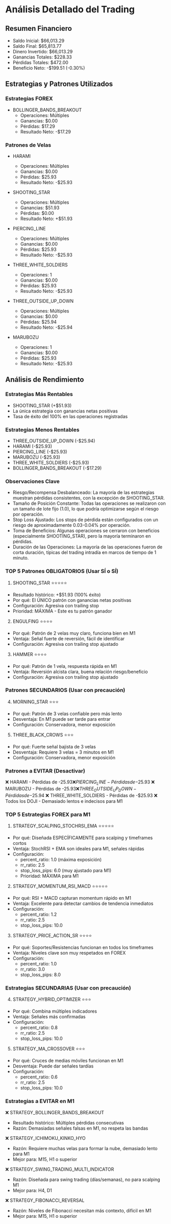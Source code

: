 # Análisis Detallado del Trading

## Resumen Financiero

* Saldo Inicial: $66,013.29
* Saldo Final: $65,813.77
* Dinero Invertido: $66,013.29
* Ganancias Totales: $228.33
* Pérdidas Totales: $472.00
* Beneficio Neto: -$199.51 (-0.30%)

## Estrategias y Patrones Utilizados

### Estrategias FOREX

* BOLLINGER_BANDS_BREAKOUT
    * Operaciones: Múltiples
    * Ganancias: $0.00
    * Pérdidas: $17.29
    * Resultado Neto: -$17.29

### Patrones de Velas

* HARAMI
    * Operaciones: Múltiples
    * Ganancias: $0.00
    * Pérdidas: $25.93
    * Resultado Neto: -$25.93

* SHOOTING_STAR
    * Operaciones: Múltiples
    * Ganancias: $51.93
    * Pérdidas: $0.00
    * Resultado Neto: +$51.93

* PIERCING_LINE
    * Operaciones: Múltiples
    * Ganancias: $0.00
    * Pérdidas: $25.93
    * Resultado Neto: -$25.93

* THREE_WHITE_SOLDIERS
    * Operaciones: 1
    * Ganancias: $0.00
    * Pérdidas: $25.93
    * Resultado Neto: -$25.93

* THREE_OUTSIDE_UP_DOWN
    * Operaciones: Múltiples
    * Ganancias: $0.00
    * Pérdidas: $25.94
    * Resultado Neto: -$25.94

* MARUBOZU
    * Operaciones: 1
    * Ganancias: $0.00
    * Pérdidas: $25.93
    * Resultado Neto: -$25.93

## Análisis de Rendimiento

### Estrategias Más Rentables

* SHOOTING_STAR (+$51.93)
* La única estrategia con ganancias netas positivas
* Tasa de éxito del 100% en las operaciones registradas

### Estrategias Menos Rentables

* THREE_OUTSIDE_UP_DOWN (-$25.94)
* HARAMI (-$25.93)
* PIERCING_LINE (-$25.93)
* MARUBOZU (-$25.93)
* THREE_WHITE_SOLDIERS (-$25.93)
* BOLLINGER_BANDS_BREAKOUT (-$17.29)

### Observaciones Clave

* Riesgo/Recompensa Desbalanceado: La mayoría de las estrategias muestran pérdidas consistentes, con la excepción de SHOOTING_STAR.
* Tamaño de Posición Constante: Todas las operaciones se realizaron con un tamaño de lote fijo (1.0), lo que podría optimizarse según el riesgo por operación.
* Stop Loss Ajustado: Los stops de pérdida están configurados con un riesgo de aproximadamente 0.03-0.04% por operación.
* Toma de Beneficios: Algunas operaciones se cerraron con beneficios (especialmente SHOOTING_STAR), pero la mayoría terminaron en pérdidas.
* Duración de las Operaciones: La mayoría de las operaciones fueron de corta duración, típicas del trading intradía en marcos de tiempo de 1 minuto.




### TOP 5 Patrones OBLIGATORIOS (Usar SÍ o SÍ)

1. SHOOTING_STAR ⭐⭐⭐⭐⭐

- Resultado histórico: +$51.93 (100% éxito)
- Por qué: El ÚNICO patrón con ganancias netas positivas
- Configuración: Agresiva con trailing stop
- Prioridad: MÁXIMA - Este es tu patrón ganador

2. ENGULFING ⭐⭐⭐⭐

- Por qué: Patrón de 2 velas muy claro, funciona bien en M1
- Ventaja: Señal fuerte de reversión, fácil de identificar
- Configuración: Agresiva con trailing stop ajustado

3. HAMMER ⭐⭐⭐⭐

- Por qué: Patrón de 1 vela, respuesta rápida en M1
- Ventaja: Reversión alcista clara, buena relación riesgo/beneficio
- Configuración: Agresiva con trailing stop ajustado

### Patrones SECUNDARIOS (Usar con precaución)

4. MORNING_STAR ⭐⭐⭐

- Por qué: Patrón de 3 velas confiable pero más lento
- Desventaja: En M1 puede ser tarde para entrar
- Configuración: Conservadora, menor exposición

5. THREE_BLACK_CROWS ⭐⭐⭐

- Por qué: Fuerte señal bajista de 3 velas
- Desventaja: Requiere 3 velas = 3 minutos en M1
- Configuración: Conservadora, menor exposición

### Patrones a EVITAR (Desactivar)

❌ HARAMI - Pérdidas de -$25.93 
❌ PIERCING_LINE - Pérdidas de -$25.93 
❌ MARUBOZU - Pérdidas de -$25.93 
❌ THREE_OUTSIDE_UP_DOWN - Pérdidas de -$25.94 
❌ THREE_WHITE_SOLDIERS - Pérdidas de -$25.93 
❌ Todos los DOJI - Demasiado lentos e indecisos para M1


### TOP 5 Estrategias FOREX para M1

1. STRATEGY_SCALPING_STOCHRSI_EMA ⭐⭐⭐⭐⭐

- Por qué: Diseñada ESPECÍFICAMENTE para scalping y timeframes cortos
- Ventaja: StochRSI + EMA son ideales para M1, señales rápidas
- Configuración:
    - percent_ratio: 1.0 (máxima exposición)
    - rr_ratio: 2.5
    - stop_loss_pips: 6.0 (muy ajustado para M1)
    - Prioridad: MÁXIMA para M1

2. STRATEGY_MOMENTUM_RSI_MACD ⭐⭐⭐⭐⭐

- Por qué: RSI + MACD capturan momentum rápido en M1
- Ventaja: Excelente para detectar cambios de tendencia inmediatos
- Configuración:
    - percent_ratio: 1.2
    - rr_ratio: 2.5
    - stop_loss_pips: 10.0

3. STRATEGY_PRICE_ACTION_SR ⭐⭐⭐⭐

- Por qué: Soportes/Resistencias funcionan en todos los timeframes
- Ventaja: Niveles clave son muy respetados en FOREX
- Configuración:
    - percent_ratio: 1.0
    - rr_ratio: 3.0
    - stop_loss_pips: 8.0

### Estrategias SECUNDARIAS (Usar con precaución)

4. STRATEGY_HYBRID_OPTIMIZER ⭐⭐⭐

- Por qué: Combina múltiples indicadores
- Ventaja: Señales más confirmadas
- Configuración:
    - percent_ratio: 0.8
    - rr_ratio: 2.5
    - stop_loss_pips: 10.0

5. STRATEGY_MA_CROSSOVER ⭐⭐⭐

- Por qué: Cruces de medias móviles funcionan en M1
- Desventaja: Puede dar señales tardías
- Configuración:
    - percent_ratio: 0.6
    - rr_ratio: 2.5
    - stop_loss_pips: 10.0

### Estrategias a EVITAR en M1

❌ STRATEGY_BOLLINGER_BANDS_BREAKOUT

- Resultado histórico: Múltiples pérdidas consecutivas
- Razón: Demasiadas señales falsas en M1, no respeta las bandas

❌ STRATEGY_ICHIMOKU_KINKO_HYO

- Razón: Requiere muchas velas para formar la nube, demasiado lento para M1
- Mejor para: M15, H1 o superior

❌ STRATEGY_SWING_TRADING_MULTI_INDICATOR

- Razón: Diseñada para swing trading (días/semanas), no para scalping M1
- Mejor para: H4, D1

❌ STRATEGY_FIBONACCI_REVERSAL

- Razón: Niveles de Fibonacci necesitan más contexto, difícil en M1
- Mejor para: M15, H1 o superior